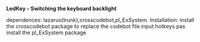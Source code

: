 
**LedKey - Switching the keyboard backlight**

dependences: lazarus(trunk),crosscodebot,pl_ExSystem.
Installation: install the crosscodebot package to replace the codebot file.input.hotkeys.pas
install the pl_ExSystem package

